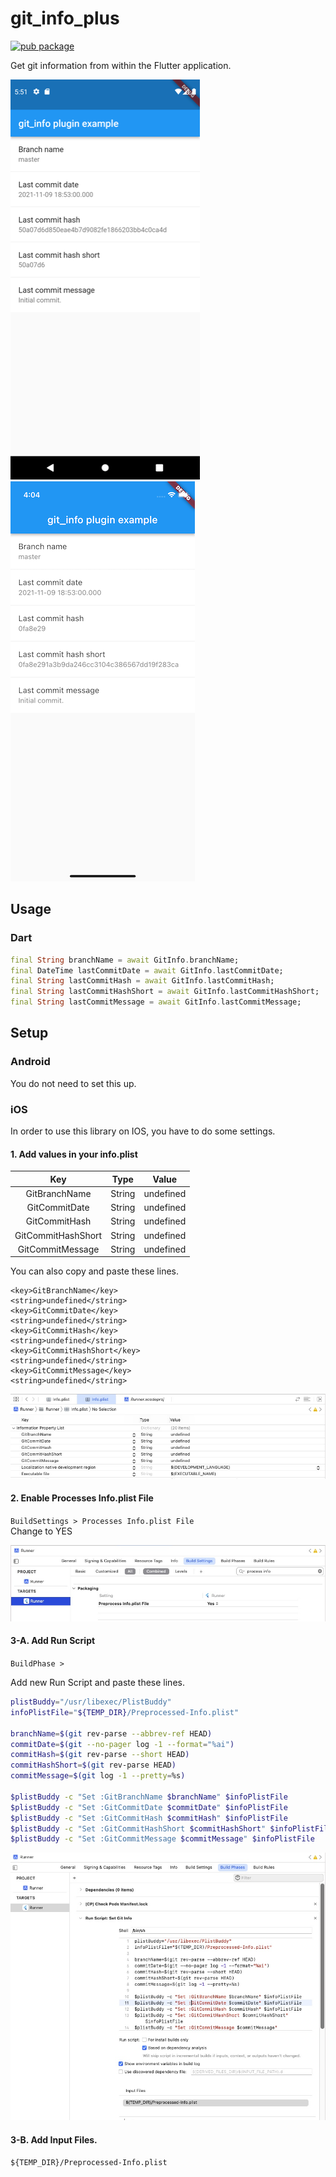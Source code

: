 # git_info_plus

[![pub package](https://img.shields.io/pub/v/git_info_plus.svg)](https://pub.dev/packages/git_info_plus)

Get git information from within the Flutter application.

![screenshot-android][screenshot-android] ![screenshot-ios][screenshot-ios]

## Usage

### Dart

```dart
final String branchName = await GitInfo.branchName;
final DateTime lastCommitDate = await GitInfo.lastCommitDate;
final String lastCommitHash = await GitInfo.lastCommitHash;
final String lastCommitHashShort = await GitInfo.lastCommitHashShort;
final String lastCommitMessage = await GitInfo.lastCommitMessage;
```

## Setup

### Android

You do not need to set this up.

### iOS

In order to use this library on IOS, you have to do some settings.

#### 1. Add values in your info.plist

|Key|Type|Value|
|:-:|:-:|:-:|
|GitBranchName|String|undefined|
|GitCommitDate|String|undefined|
|GitCommitHash|String|undefined|
|GitCommitHashShort|String|undefined|
|GitCommitMessage|String|undefined|

You can also copy and paste these lines.

```
<key>GitBranchName</key>
<string>undefined</string>
<key>GitCommitDate</key>
<string>undefined</string>
<key>GitCommitHash</key>
<string>undefined</string>
<key>GitCommitHashShort</key>
<string>undefined</string>
<key>GitCommitMessage</key>
<string>undefined</string>
```

![setup-ios-1][setup-ios-1]

#### 2. Enable Processes Info.plist File

`BuildSettings > Processes Info.plist File`  
Change to YES

![setup-ios-2][setup-ios-2]

#### 3-A. Add Run Script

`BuildPhase >`

Add new Run Script and paste these lines.

```bash
plistBuddy="/usr/libexec/PlistBuddy"
infoPlistFile="${TEMP_DIR}/Preprocessed-Info.plist"

branchName=$(git rev-parse --abbrev-ref HEAD)
commitDate=$(git --no-pager log -1 --format="%ai")
commitHash=$(git rev-parse --short HEAD)
commitHashShort=$(git rev-parse HEAD)
commitMessage=$(git log -1 --pretty=%s)

$plistBuddy -c "Set :GitBranchName $branchName" $infoPlistFile
$plistBuddy -c "Set :GitCommitDate $commitDate" $infoPlistFile
$plistBuddy -c "Set :GitCommitHash $commitHash" $infoPlistFile
$plistBuddy -c "Set :GitCommitHashShort $commitHashShort" $infoPlistFile
$plistBuddy -c "Set :GitCommitMessage $commitMessage" $infoPlistFile
```

![setup-ios-3][setup-ios-3]

#### 3-B. Add Input Files.

`${TEMP_DIR}/Preprocessed-Info.plist`


[screenshot-android]: https://raw.githubusercontent.com/AAkira/git_info_plus/master/arts/screenshot-android.png
[screenshot-ios]: https://raw.githubusercontent.com/AAkira/git_info_plus/master/arts/screenshot-ios.png
[setup-ios-1]: https://raw.githubusercontent.com/AAkira/git_info_plus/master/arts/setup-ios-1.jpg
[setup-ios-2]: https://raw.githubusercontent.com/AAkira/git_info_plus/master/arts/setup-ios-2.jpg
[setup-ios-3]: https://raw.githubusercontent.com/AAkira/git_info_plus/master/arts/setup-ios-3.jpg
